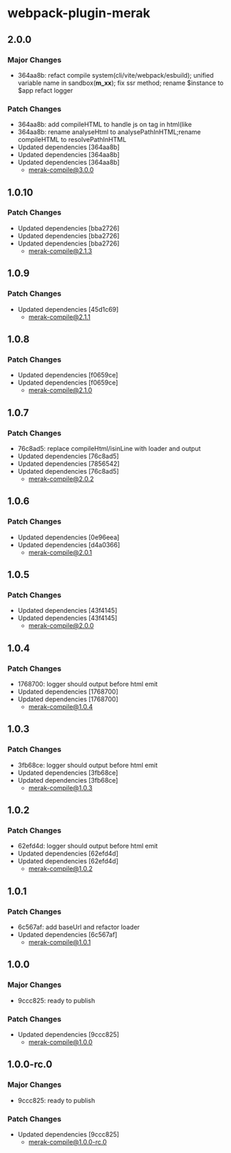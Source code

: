 # webpack-plugin-merak

## 2.0.0

### Major Changes

- 364aa8b: refact compile system(cli/vite/webpack/esbuild);
  unified variable name in sandbox(**m_xx**);
  fix ssr method;
  rename $instance to $app
  refact logger

### Patch Changes

- 364aa8b: add compileHTML to handle js on tag in html(like <div onclick="statement">
- 364aa8b: rename analyseHtml to analysePathInHTML;rename compileHTML to resolvePathInHTML
- Updated dependencies [364aa8b]
- Updated dependencies [364aa8b]
- Updated dependencies [364aa8b]
  - merak-compile@3.0.0

## 1.0.10

### Patch Changes

- Updated dependencies [bba2726]
- Updated dependencies [bba2726]
- Updated dependencies [bba2726]
  - merak-compile@2.1.3

## 1.0.9

### Patch Changes

- Updated dependencies [45d1c69]
  - merak-compile@2.1.1

## 1.0.8

### Patch Changes

- Updated dependencies [f0659ce]
- Updated dependencies [f0659ce]
  - merak-compile@2.1.0

## 1.0.7

### Patch Changes

- 76c8ad5: replace compileHtml/isinLine with loader and output
- Updated dependencies [76c8ad5]
- Updated dependencies [7856542]
- Updated dependencies [76c8ad5]
  - merak-compile@2.0.2

## 1.0.6

### Patch Changes

- Updated dependencies [0e96eea]
- Updated dependencies [d4a0366]
  - merak-compile@2.0.1

## 1.0.5

### Patch Changes

- Updated dependencies [43f4145]
- Updated dependencies [43f4145]
  - merak-compile@2.0.0

## 1.0.4

### Patch Changes

- 1768700: logger should output before html emit
- Updated dependencies [1768700]
- Updated dependencies [1768700]
  - merak-compile@1.0.4

## 1.0.3

### Patch Changes

- 3fb68ce: logger should output before html emit
- Updated dependencies [3fb68ce]
- Updated dependencies [3fb68ce]
  - merak-compile@1.0.3

## 1.0.2

### Patch Changes

- 62efd4d: logger should output before html emit
- Updated dependencies [62efd4d]
- Updated dependencies [62efd4d]
  - merak-compile@1.0.2

## 1.0.1

### Patch Changes

- 6c567af: add baseUrl and refactor loader
- Updated dependencies [6c567af]
  - merak-compile@1.0.1

## 1.0.0

### Major Changes

- 9ccc825: ready to publish

### Patch Changes

- Updated dependencies [9ccc825]
  - merak-compile@1.0.0

## 1.0.0-rc.0

### Major Changes

- 9ccc825: ready to publish

### Patch Changes

- Updated dependencies [9ccc825]
  - merak-compile@1.0.0-rc.0
